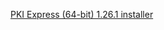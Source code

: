 ﻿[PKI Express (64-bit) 1.26.1 installer](https://cdn.lacunasoftware.com/pki-express/windows/pkie-1.26.1-x64.msi)

